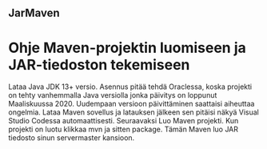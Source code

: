 ## JarMaven
# Ohje Maven-projektin luomiseen ja JAR-tiedoston tekemiseen
Lataa Java JDK 13+ versio. Asennus pitää tehdä Oraclessa, koska projekti on tehty vanhemmalla Java versiolla jonka päivitys on loppunut Maaliskuussa 2020. Uudempaan versioon päivittäminen saattaisi aiheuttaa ongelmia.
Lataa Maven sovellus ja latauksen jälkeen sen pitäisi näkyä Visual Studio Codessa automaattisesti.
Seuraavaksi Luo Maven projekti.
Kun projekti on luotu klikkaa mvn ja sitten package. Tämän Maven luo JAR tiedosto sinun servermaster kansioon.

